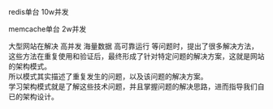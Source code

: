 

redis单台 10w并发

memcache单台 2w并发


大型网站在解决 高并发 海量数据 高可靠运行 等问题时，提出了很多解决方法，这些方法在重复使用和验证后，最终形成了针对特定问题的解决方案，这就是网站的架构模式。  
所以模式其实描述了重复发生的问题，以及该问题的解决方案。  
学习架构模式就是了解这些技术问题，并且掌握问题的解决思路，进而指导我们自已的架构设计。  


